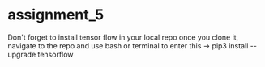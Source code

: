 # assignment_5

Don't forget to install tensor flow in your local repo once you clone it, navigate to the repo and use bash or terminal to enter this -> pip3 install --upgrade tensorflow
